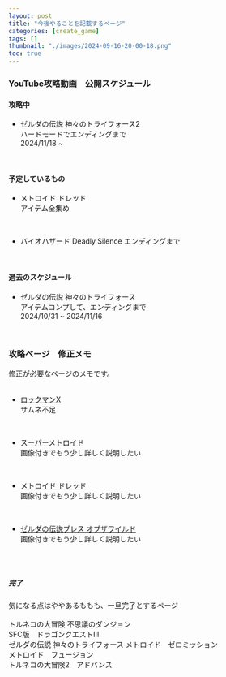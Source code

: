 ```yaml
---
layout: post
title: "今後やることを記載するページ"
categories: [create_game]
tags: []
thumbnail: "./images/2024-09-16-20-00-18.png"
toc: true
---
```


### YouTube攻略動画　公開スケジュール

#### 攻略中
- ゼルダの伝説 神々のトライフォース2  
    ハードモードでエンディングまで  
    2024/11/18 ~  
<br>

#### 予定しているもの
- メトロイド ドレッド  
    アイテム全集め  
<br>

- バイオハザード Deadly Silence
    エンディングまで  
<br>


#### 過去のスケジュール
- ゼルダの伝説 神々のトライフォース  
    アイテムコンプして、エンディングまで  
    2024/10/31 ~ 2024/11/16  
<br>


### 攻略ページ　修正メモ
修正が必要なページのメモです。  
<br>

- [ロックマンX](https://game230035.github.io/review_create/categories/review_game/sfc/ロックマンX/)  
    サムネ不足  
    
<br>

- [スーパーメトロイド](https://game230035.github.io/review_create/categories/review_game/sfc/スーパーメトロイド/)  
    画像付きでもう少し詳しく説明したい  

<br>

- [メトロイド ドレッド](https://game230035.github.io/review_create/categories/review_game/sfc/スーパーメトロイド/)  
    画像付きでもう少し詳しく説明したい  

<br>

- [ゼルダの伝説ブレス オブザワイルド](https://game230035.github.io/review_create/categories/review_game/sfc/スーパーメトロイド/)  
    画像付きでもう少し詳しく説明したい  

<br>

<br>
    
##### 完了
気になる点はややあるももも、一旦完了とするページ  
<br>
トルネコの大冒険 不思議のダンジョン  
SFC版　ドラゴンクエストⅢ  
ゼルダの伝説 神々のトライフォース
メトロイド　ゼロミッション  
メトロイド　フュージョン  
トルネコの大冒険2　アドバンス  


